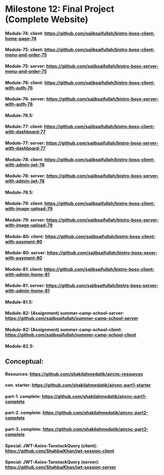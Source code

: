 # Milestone 12: Final Project (Complete Website)
#### Module-74: client: https://github.com/sajibsaifullah/bistro-boss-client-home-page-74
#### Module-75: client: https://github.com/sajibsaifullah/bistro-boss-client-menu-and-order-75
#### Module-75: server: https://github.com/sajibsaifullah/bistro-boss-server-menu-and-order-75
#### Module-76: client: https://github.com/sajibsaifullah/bistro-boss-client-with-auth-76
#### Module-76: server: https://github.com/sajibsaifullah/bistro-boss-server-with-auth-76
#### Module-76.5: 
#### Module-77: client: https://github.com/sajibsaifullah/bistro-boss-client-with-dashboard-77
#### Module-77: server: https://github.com/sajibsaifullah/bistro-boss-server-with-dashboard-77
#### Module-78: client: https://github.com/sajibsaifullah/bistro-boss-client-with-admin-jwt-78
#### Module-78: server: https://github.com/sajibsaifullah/bistro-boss-server-with-admin-jwt-78
#### Module-78.5: 
#### Module-79: client: https://github.com/sajibsaifullah/bistro-boss-client-with-image-upload-79
#### Module-79: server: https://github.com/sajibsaifullah/bistro-boss-server-with-image-upload-79
#### Module-80: client: https://github.com/sajibsaifullah/bistro-boss-client-with-payment-80
#### Module-80: server: https://github.com/sajibsaifullah/bistro-boss-sever-with-payment-80
#### Module-81: client: https://github.com/sajibsaifullah/bistro-boss-client-with-admin-home-81
#### Module-81: server: https://github.com/sajibsaifullah/bistro-boss-server-with-admin-home-81
#### Module-81.5:
#### Module-82: (Assignment) summer-camp-school-server: https://github.com/sajibsaifullah/summer-camp-school-server
#### Module-82: (Assignment) summer-camp-school-client: https://github.com/sajibsaifullah/summer-camp-school-client
#### Module-82.5: 

## Conceptual:
#### Resources: https://github.com/shakilahmedatik/aircnc-resources
#### con. starter: https://github.com/shakilahmedatik/aircnc-part1-starter 
#### part-1. complete: https://github.com/shakilahmedatik/aircnc-part1-complete
#### part-2. complete: https://github.com/shakilahmedatik/aircnc-part2-complete
#### part-3. complete: https://github.com/shakilahmedatik/aircnc-part3-complete
#### Special: JWT-Axios-TanstackQuery (client): https://github.com/ShahbajKhan/jwt-session-client
#### Special: JWT-Axios-TanstackQuery (server): https://github.com/ShahbajKhan/jwt-session-server